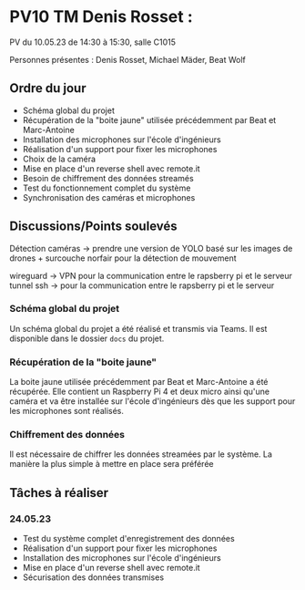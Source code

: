 # PV10 TM Denis Rosset :
PV du 10.05.23 de 14:30 à 15:30, salle C1015

Personnes présentes : Denis Rosset, Michael Mäder, Beat Wolf

## Ordre du jour
- Schéma global du projet
- Récupération de la "boite jaune" utilisée précédemment par Beat et Marc-Antoine
- Installation des microphones sur l'école d'ingénieurs
- Réalisation d'un support pour fixer les microphones
- Choix de la caméra
- Mise en place d'un reverse shell avec remote.it
- Besoin de chiffrement des données streamés
- Test du fonctionnement complet du système 
- Synchronisation des caméras et microphones

## Discussions/Points soulevés

Détection caméras -> prendre une version de YOLO basé sur les images de drones + surcouche norfair pour la détection de mouvement

wireguard -> VPN pour la communication entre le rapsberry pi et le serveur
tunnel ssh -> pour la communication entre le rapsberry pi et le serveur

### Schéma global du projet
Un schéma global du projet a été réalisé et transmis via Teams. Il est disponible dans le dossier `docs` du projet.

### Récupération de la "boite jaune"
La boite jaune utilisée précédemment par Beat et Marc-Antoine a été récupérée. Elle contient un Raspberry Pi 4 et deux micro ainsi qu'une caméra et va être installée sur l'école d'ingénieurs dès que les support pour les microphones sont réalisés. 

### Chiffrement des données
Il est nécessaire de chiffrer les données streamées par le système. La manière la plus simple à mettre en place sera préférée

## Tâches à réaliser
### 24.05.23
- Test du système complet d'enregistrement des données
- Réalisation d'un support pour fixer les microphones
- Installation des microphones sur l'école d'ingénieurs
- Mise en place d'un reverse shell avec remote.it
- Sécurisation des données transmises